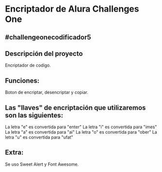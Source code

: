# Encriptador de Alura Challenges One 
## #challengeonecodificador5

## Descripción del proyecto
Encriptador de codigo.

## Funciones:
Boton de encriptar, desencriptar y copiar.

## Las "llaves" de encriptación que utilizaremos son las siguientes:

La letra "e" es convertida para "enter"
La letra "i" es convertida para "imes"
La letra "a" es convertida para "ai"
La letra "o" es convertida para "ober"
La letra "u" es convertida para "ufat"

## Extra:
Se uso Sweet Alert y Font Awesome.
